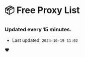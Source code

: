# :package: Free Proxy List
### Updated every 15 minutes.

- Last updated: `2024-10-19 11:02`

:heart:
